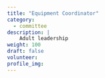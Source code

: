 ```yaml
---
title: "Equipment Coordinator"
category: 
  - committee
description: |
    Adult leadership
weight: 100
draft: false
volunteer: 
profile_img: 
---
```




